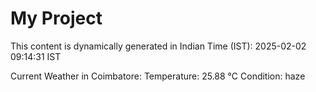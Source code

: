 # My Project

This content is dynamically generated in Indian Time (IST): 2025-02-02 09:14:31 IST


Current Weather in Coimbatore:
Temperature: 25.88 °C
Condition: haze
